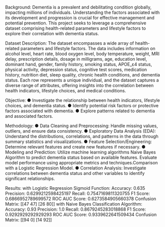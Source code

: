 Background:   Dementia is a prevalent and debilitating condition globally, impacting millions of individuals. 
Understanding the factors associated with its development and progression is crucial for effective management and potential prevention. 
This project seeks to leverage a comprehensive dataset comprising health-related parameters and lifestyle factors to explore their correlation with dementia status.

Dataset Description: The dataset encompasses a wide array of health-related parameters and lifestyle factors. The data includes information on alcohol level, heart rate, blood oxygen level, body temperature, weight,
MRI delay, prescription details, dosage in milligrams, age, education level, dominant hand, gender, family history, smoking status, APOE_ε4 status, physical activity, depression status, cognitive test scores,
medication history, nutrition diet, sleep quality, chronic health conditions, and dementia status. Each row represents a unique individual, and the dataset captures a diverse range of attributes, offering
insights into the correlation between health indicators, lifestyle choices, and medical conditions.

Objective:
● Investigate the relationship between health indicators, lifestyle choices, and dementia status.
● Identify potential risk factors or protective factors associated with dementia.
● Explore patterns related to dementia and associated factors.

Methodology:
● Data Cleaning and Preprocessing: Handle missing values, outliers, and ensure data consistency.
● Exploratory Data Analysis (EDA): Understand the distributions, correlations, and patterns in the
data through summary statistics and visualizations.
● Feature Selection/Engineering: Determine relevant features and create new features if
necessary.
● Modeling and Prediction: Utilize machine learning algorithms Naive Bayes Algorithm to predict dementia status based
on available features. Evaluate model performance using appropriate metrics and techniques.Comparison with a Logistic Regression Model.
● Correlation Analysis: Investigate correlations between dementia status and other variables to
identify significant relationships.

Results:
with Logistic Regression Sigmoid Function:
Accuracy: 0.635
Precision: 0.6299212598425197
Recall: 0.7547169811320755
F1 Score: 0.6866952789699572
ROC AUC Score: 0.6273584905660378
Confusion Matrix:
 [[47 47]
 [26 80]]
 with Naive Bayes Classification Algorithm:
 Accuracy: 0.93
Precision: 1.0
Recall: 0.8679245283018868
F1 Score: 0.9292929292929293
ROC AUC Score: 0.9339622641509434
Confusion Matrix:
 [[94  0]
 [14 92]]
